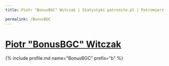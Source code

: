 ```yaml
---
title: Piotr "BonusBGC" Witczak | Statystyki patronite.pl | Patromierz

permalink: /BonusBGC
---
```


# [Piotr "BonusBGC" Witczak](https://patronite.pl/BonusBGC)

{% include profile.md name="BonusBGC" prefix="b" %}
